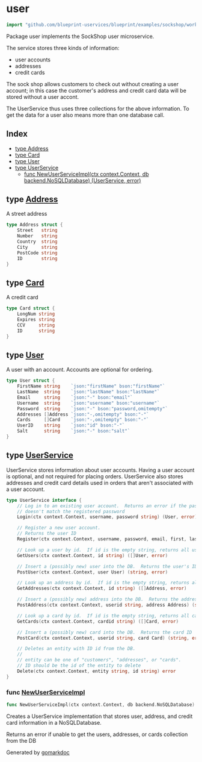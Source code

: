<!-- Code generated by gomarkdoc. DO NOT EDIT -->

# user

```go
import "github.com/blueprint-uservices/blueprint/examples/sockshop/workflow/user"
```

Package user implements the SockShop user microservice.

The service stores three kinds of information:

- user accounts
- addresses
- credit cards

The sock shop allows customers to check out without creating a user account; in this case the customer's address and credit card data will be stored without a user accont.

The UserService thus uses three collections for the above information. To get the data for a user also means more than one database call.

## Index

- [type Address](<#Address>)
- [type Card](<#Card>)
- [type User](<#User>)
- [type UserService](<#UserService>)
  - [func NewUserServiceImpl\(ctx context.Context, db backend.NoSQLDatabase\) \(UserService, error\)](<#NewUserServiceImpl>)


<a name="Address"></a>
## type [Address](<https://github.com/blueprint-uservices/blueprint/blob/main/examples/sockshop/workflow/user/userservice.go#L82-L89>)

A street address

```go
type Address struct {
    Street   string
    Number   string
    Country  string
    City     string
    PostCode string
    ID       string
}
```

<a name="Card"></a>
## type [Card](<https://github.com/blueprint-uservices/blueprint/blob/main/examples/sockshop/workflow/user/userservice.go#L92-L97>)

A credit card

```go
type Card struct {
    LongNum string
    Expires string
    CCV     string
    ID      string
}
```

<a name="User"></a>
## type [User](<https://github.com/blueprint-uservices/blueprint/blob/main/examples/sockshop/workflow/user/userservice.go#L69-L79>)

A user with an account. Accounts are optional for ordering.

```go
type User struct {
    FirstName string    `json:"firstName" bson:"firstName"`
    LastName  string    `json:"lastName" bson:"lastName"`
    Email     string    `json:"-" bson:"email"`
    Username  string    `json:"username" bson:"username"`
    Password  string    `json:"-" bson:"password,omitempty"`
    Addresses []Address `json:"-,omitempty" bson:"-"`
    Cards     []Card    `json:"-,omitempty" bson:"-"`
    UserID    string    `json:"id" bson:"-"`
    Salt      string    `json:"-" bson:"salt"`
}
```

<a name="UserService"></a>
## type [UserService](<https://github.com/blueprint-uservices/blueprint/blob/main/examples/sockshop/workflow/user/userservice.go#L34-L66>)

UserService stores information about user accounts. Having a user account is optional, and not required for placing orders. UserService also stores addresses and credit card details used in orders that aren't associated with a user account.

```go
type UserService interface {
    // Log in to an existing user account.  Returns an error if the password
    // doesn't match the registered password
    Login(ctx context.Context, username, password string) (User, error)

    // Register a new user account.
    // Returns the user ID
    Register(ctx context.Context, username, password, email, first, last string) (string, error)

    // Look up a user by id.  If id is the empty string, returns all users.
    GetUsers(ctx context.Context, id string) ([]User, error)

    // Insert a (possibly new) user into the DB.  Returns the user's ID
    PostUser(ctx context.Context, user User) (string, error)

    // Look up an address by id.  If id is the empty string, returns all addresses.
    GetAddresses(ctx context.Context, id string) ([]Address, error)

    // Insert a (possibly new) address into the DB.  Returns the address ID
    PostAddress(ctx context.Context, userid string, address Address) (string, error)

    // Look up a card by id.  If id is the empty string, returns all cards.
    GetCards(ctx context.Context, cardid string) ([]Card, error)

    // Insert a (possibly new) card into the DB.  Returns the card ID
    PostCard(ctx context.Context, userid string, card Card) (string, error)

    // Deletes an entity with ID id from the DB.
    //
    // entity can be one of "customers", "addresses", or "cards".
    // ID should be the id of the entity to delete
    Delete(ctx context.Context, entity string, id string) error
}
```

<a name="NewUserServiceImpl"></a>
### func [NewUserServiceImpl](<https://github.com/blueprint-uservices/blueprint/blob/main/examples/sockshop/workflow/user/userservice.go#L113>)

```go
func NewUserServiceImpl(ctx context.Context, db backend.NoSQLDatabase) (UserService, error)
```

Creates a UserService implementation that stores user, address, and credit card information in a NoSQLDatabase.

Returns an error if unable to get the users, addresses, or cards collection from the DB

Generated by [gomarkdoc](<https://github.com/princjef/gomarkdoc>)
